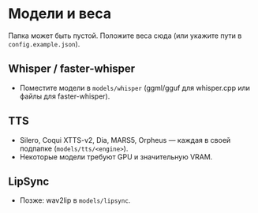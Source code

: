 # Модели и веса

Папка может быть пустой. Положите веса сюда (или укажите пути в `config.example.json`).

## Whisper / faster-whisper
- Поместите модели в `models/whisper` (ggml/gguf для whisper.cpp или файлы для faster-whisper).

## TTS
- Silero, Coqui XTTS-v2, Dia, MARS5, Orpheus — каждая в своей подпапке (`models/tts/<engine>`).
- Некоторые модели требуют GPU и значительную VRAM.

## LipSync
- Позже: wav2lip в `models/lipsync`.
